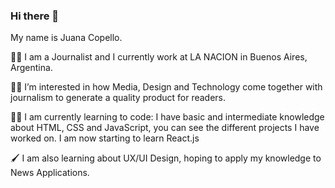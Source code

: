 ### Hi there 👋

My name is Juana Copello.

:female_detective: I am a Journalist and I currently work at LA NACION in Buenos Aires, Argentina. 

:woman_technologist: I’m interested in how Media, Design and Technology come together with journalism to generate a quality product for readers.

:technologist:	I am currently learning to code: I have basic and intermediate knowledge about HTML, CSS and JavaScript, you can see the different projects I have worked on. I am now starting to learn React.js

:paintbrush:	I am also learning about UX/UI Design, hoping to apply my knowledge to News Applications.

<!--
**juanacopello/juanacopello** is a ✨ _special_ ✨ repository because its `README.md` (this file) appears on your GitHub profile.

Here are some ideas to get you started:

- 🔭 I’m currently working on ...
- 🌱 I’m currently learning ...
- 👯 I’m looking to collaborate on ...
- 🤔 I’m looking for help with ...
- 💬 Ask me about ...
- 📫 How to reach me: ...
- 😄 Pronouns: ...
- ⚡ Fun fact: ...
-->
